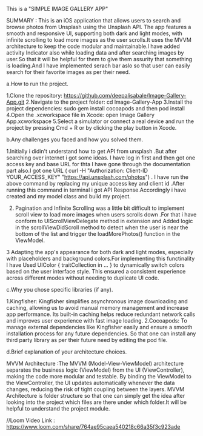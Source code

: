   This is a "SIMPLE IMAGE GALLERY APP"

  SUMMARY : This is an iOS application that allows users to search and browse photos from Unsplash using the Unsplash API. The app features a smooth and responsive UI,
            supporting both dark and light modes, with infinite scrolling to load more images as the user scrolls.It uses the MVVM architecture to keep the code modular
            and maintainable.I have added activity Indicator also while loading data and after searching images by user.So that it will be helpful for them to give them 
            assurity that something is loading.And I have implemented serach bar aslo so that user can easily search for their favorite images as per their need.
           

a.How to run the project.

1.Clone the repository: https://github.com/deepalisabale/Image-Gallery-App.git
2.Navigate to the project folder: cd Image-Gallery-App
3.Install the project dependencies: sudo gem install cocoapods and then
                                     pod install
4.Open the .xcworkspace file in Xcode: open Image Gallery App.xcworkspace
5.Select a simulator or connect a real device and run the project by pressing Cmd + R or by clicking the play button in Xcode.


b.Any challenges you faced and how you solved them.

1.Initially i didin't understand how to get API from unsplash .But after searching over internet i got some ideas. I have log in first and then got one access key and base URL for thta
I have gone through the documentation part also.I got one URL ( curl -H "Authorization: Client-ID YOUR_ACCESS_KEY" "https://api.unsplash.com/photos") .
I have run the above command by replacing my unique access key and client id .After running this command in terminal i got API Response.Accordingly i have created and my model class
and build my project.

2. Pagination and Infinite Scrolling was a little bit difficult to implement scroll view to load  more images when users scrolls down .For that i have conform to UIScrollViewDelegate method in extension and  Added logic in the scrollViewDidScroll method to detect when the user is near the bottom of the list and trigger the loadMorePhotos() function in the ViewModel.
   
3 Adapting the app's appearance for both dark and light modes, especially with placeholders and background colors.For implementing this functinality
  I have Used UIColor { traitCollection in ... } to dynamically switch colors based on the user interface style. This ensured a consistent experience across different modes 
              without needing to duplicate UI code.

c.Why you chose specific libraries (if any).

1.Kingfisher:
   Kingfisher simplifies asynchronous image downloading and caching, allowing us to avoid manual memory management and increase app performance. 
   Its built-in caching helps reduce redundant network calls and improves user experience with fast image loading.
2.Cocoapods:
 To manage external dependencies like Kingfisher easily and ensure a smooth installation process for any future dependencies.
 So that one can install any third party library as per their future need by editing the pod file.



 d.Brief explanation of your architecture choices.
 
 MVVM Architecture  :The MVVM (Model-View-ViewModel) architecture separates the business logic (ViewModel) from the UI (ViewController), making the code more modular and testable.
                     By binding the ViewModel to the ViewController, the UI updates automatically whenever the data changes, reducing the risk of tight coupling between the layers.
                     MVVM Architecture is folder structure so that one can simply get the idea after looking into the project which files are there under which folder.It will be helpful
                     to understand the project module.

  //Loom Video Link  : https://www.loom.com/share/764ae95caea540218c66a35f3c923ade



                     

                     
 

 





        

            
